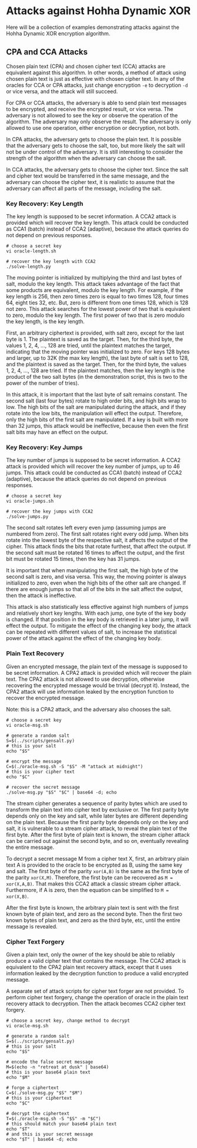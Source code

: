 # Attacks against Hohha Dynamic XOR

Here will be a collection of examples demonstrating attacks against the Hohha
Dynamic XOR encryption algorithm.

## CPA and CCA Attacks

Chosen plain text (CPA) and chosen cipher text (CCA) attacks are equivalent
against this algorithm.  In other words, a method of attack using chosen plain
text is just as effective with chosen cipher text.  In any of the oracles for
CCA or CPA attacks, just change encryption `-e` to decryption `-d` or vice
versa, and the attack will still succeed.

For CPA or CCA attacks, the adversary is able to send plain text messages to be
encrypted, and receive the encrypted result, or vice versa.  The adversary is
not allowed to see the key or observe the operation of the algorithm.  The
adversary may only observe the result.  The adversary is only allowed to use
one operation, either encryption or decryption, not both.

In CPA attacks, the adversary gets to choose the plain text.  It is possible
that the adversary gets to choose the salt, too, but more likely the salt will
not be under control of the adversary.  It is still interesting to consider the
strength of the algorithm when the adversary can choose the salt.

In CCA attacks, the adversary gets to choose the cipher text.  Since the salt
and cipher text would be transferred in the same message, and the adversary can
choose the cipher text, it is realistic to assume that the adversary can affect
all parts of the message, including the salt.

### Key Recovery: Key Length

The key length is supposed to be secret information.  A CCA2 attack is provided
which will recover the key length.  This attack could be conducted as CCA1
(batch) instead of CCA2 (adaptive), because the attack queries do not depend on
previous responses.

```
# choose a secret key
vi oracle-length.sh

# recover the key length with CCA2
./solve-length.py
```

The moving pointer is initialized by multiplying the third and last bytes of
salt, modulo the key length.  This attack takes advantage of the fact that some
products are equivalent, modulo the key length.  For example, if the key length
is 256, then zero times zero is equal to two times 128, four times 64, eight
ties 32, etc.  But, zero is different from one times 128, which is 128 not
zero.  This attack searches for the lowest power of two that is equivalent to
zero, modulo the key length.  The first power of two that is zero modulo the
key length, is the key length.

First, an arbitrary ciphertext is provided, with salt zero, except for the last
byte is 1.  The plaintext is saved as the target.  Then, for the third byte,
the values 1, 2, 4, ..., 128 are tried, until the plaintext matches the target,
indicating that the moving pointer was initialized to zero.  For keys 128 bytes
and larger, up to 32K (the max key length), the last byte of salt is set to
128, and the plaintext is saved as the target.  Then, for the third byte, the
values 1, 2, 4, ..., 128 are tried.  If the plaintext matches, then the key
length is the product of the two salt bytes (in the demonstration script, this
is two to the power of the number of tries).

In this attack, it is important that the last byte of salt remains constant.
The second salt (last four bytes) rotate to high order bits, and high bits wrap
to low.  The high bits of the salt are manipulated during the attack, and if
they rotate into the low bits, the manipulation will effect the output.
Therefore, only the high bits of the first salt are manipulated.  If a key is
built with more than 32 jumps, this attack would be ineffective, because then
even the first salt bits may have an effect on the output.

### Key Recovery: Key Jumps

The key number of jumps is supposed to be secret information.  A CCA2 attack is
provided which will recover the key number of jumps, up to 46 jumps.  This
attack could be conducted as CCA1 (batch) instead of CCA2 (adaptive), because
the attack queries do not depend on previous responses.

```
# choose a secret key
vi oracle-jumps.sh

# recover the key jumps with CCA2
./solve-jumps.py
```

The second salt rotates left every even jump (assuming jumps are numbered from
zero).  The first salt rotates right every odd jump.  When bits rotate into the
lowest byte of the respective salt, it affects the output of the cipher.  This
attack finds the bits that rotate furthest, that affect the output.  If the
second salt must be rotated 16 times to affect the output, and the first bit
must be rotated 15 times, then the key has 31 jumps.

It is important that when manipulating the first salt, the high byte of the
second salt is zero, and visa versa.  This way, the moving pointer is always
initialized to zero, even when the high bits of the other salt are changed.  If
there are enough jumps so that all of the bits in the salt affect the output,
then the attack is ineffective.

This attack is also statistically less effective against high numbers of jumps
and relatively short key lengths.  With each jump, one byte of the key body is
changed.  If that position in the key body is retrieved in a later jump, it
will effect the output.  To mitigate the effect of the changing key body, the
attack can be repeated with different values of salt, to increase the
statistical power of the attack against the effect of the changing key body.

### Plain Text Recovery

Given an encrypted message, the plain text of the message is supposed to be
secret information.  A CPA2 attack is provided which will recover the plain
text.  The CPA2 attack is not allowed to use decryption, otherwise recovering
the encrypted message would be trivial (decrypt it).  Instead, the CPA2 attack
will use information leaked by the encryption function to recover the encrypted
message.

Note: this is a CPA2 attack, and the adversary also chooses the salt.

```
# choose a secret key
vi oracle-msg.sh

# generate a random salt
S=$(../scripts/gensalt.py)
# this is your salt
echo "$S"

# encrypt the message
C=$(./oracle-msg.sh -S "$S" -M "attack at midnight")
# this is your cipher text
echo "$C"

# recover the secret message
./solve-msg.py "$S" "$C" | base64 -d; echo
```

The stream cipher generates a sequence of parity bytes which are used to
transform the plain text into cipher text by exclusive or.  The first parity
byte depends only on the key and salt, while later bytes are different
depending on the plain text.  Because the first parity byte depends only on the
key and salt, it is vulnerable to a stream cipher attack, to reveal the plain
text of the first byte.  After the first byte of plain text is known, the
stream cipher attack can be carried out against the second byte, and so on,
eventually revealing the entire message.

To decrypt a secret message M from a cipher text X, first, an arbitrary plain
text A is provided to the oracle to be encrypted as B, using the same key and
salt.  The first byte of the parity `xor(A,B)` is the same as the first byte of
the parity `xor(X,M)`.  Therefore, the first byte can be recovered as `M =
xor(X,A,B)`.  That makes this CCA2 attack a classic stream cipher attack.
Furthermore, if A is zero, then the equation can be simplified to `M =
xor(X,B)`.

After the first byte is known, the arbitrary plain text is sent with the first
known byte of plain text, and zero as the second byte.  Then the first two
known bytes of plain text, and zero as the third byte, etc, until the entire
message is revealed.

### Cipher Text Forgery

Given a plain text, only the owner of the key should be able to reliably
produce a valid cipher text that contains the message.  The CCA2 attack is
equivalent to the CPA2 plain text recovery attack, except that it uses
information leaked by the decryption function to produce a valid encrypted
message.

A separate set of attack scripts for cipher text forger are not provided.  To
perform cipher text forgery, change the operation of oracle in the plain text
recovery attack to decryption.  Then the attack becomes CCA2 cipher text
forgery.

```
# choose a secret key, change method to decrypt
vi oracle-msg.sh

# generate a random salt
S=$(../scripts/gensalt.py)
# this is your salt
echo "$S"

# encode the false secret message
M=$(echo -n "retreat at dusk" | base64)
# this is your base64 plain text
echo "$M"

# forge a ciphertext
C=$(./solve-msg.py "$S" "$M")
# this is your ciphertext
echo "$C"

# decrypt the ciphertext
T=$(./oracle-msg.sh -S "$S" -m "$C")
# this should match your base64 plain text
echo "$T"
# and this is your secret message
echo "$T" | base64 -d; echo
```
